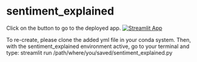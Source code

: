 # sentiment_explained

Click on the button to go to the deployed app.
[![Streamlit App](https://static.streamlit.io/badges/streamlit_badge_black_white.svg)](https://sgoede-sentiment-explained-sentiment-explained-0n8uqj.streamlitapp.com/)

To re-create, please clone the added yml file in your conda system. 
Then, with the sentiment_explained environment active, go to your terminal and type:
streamlit run /path/where/you/saved/sentiment_explained.py

